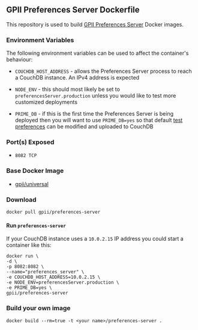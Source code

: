 ## GPII Preferences Server Dockerfile


This repository is used to build [GPII Preferences Server](http://wiki.gpii.net/w/Architecture_Overview#Preferences_Server) Docker images.


### Environment Variables

The following environment variables can be used to affect the container's behaviour:

* `COUCHDB_HOST_ADDRESS` - allows the Preferences Server process to reach a CouchDB instance. An IPv4 address is expected

* `NODE_ENV` - this should most likely be set to `preferencesServer.production` unless you would like to test more customized deployments

* `PRIME_DB` - if this is the first time the Preferences Server is being deployed then you will want to use `PRIME_DB=yes` so that default [test preferences](https://github.com/GPII/universal/tree/master/testData/preferences) can be modified and uploaded to CouchDB


### Port(s) Exposed

* `8082 TCP`


### Base Docker Image

* [gpii/universal](https://github.com/gpii-ops/docker-universal/)


### Download

    docker pull gpii/preferences-server


#### Run `preferences-server`

If your CouchDB instance uses a `10.0.2.15` IP address you could start a container like this:

```
docker run \
-d \
-p 8082:8082 \
--name="preferences_server" \
-e COUCHDB_HOST_ADDRESS=10.0.2.15 \
-e NODE_ENV=preferencesServer.production \
-e PRIME_DB=yes \
gpii/preferences-server
```


### Build your own image

    docker build --rm=true -t <your name>/preferences-server .
